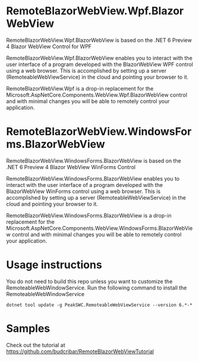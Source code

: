 # RemoteBlazorWebView.Wpf.BlazorWebView

RemoteBlazorWebView.Wpf.BlazorWebView is based on the .NET 6 Preview 4 Blazor WebView Control for WPF

RemoteBlazorWebView.Wpf.BlazorWebView enables you to interact with the user interface of a program developed with the BlazorWebView WPF control using a web browser. This is accomplished by setting up a server (RemoteableWebViewService) in the cloud and pointing your browser to it.

RemoteBlazorWebView.Wpf is a drop-in replacement for the Microsoft.AspNetCore.Components.WebView.Wpf.BlazorWebView control and with minimal changes you will be able to remotely control your application.


# RemoteBlazorWebView.WindowsForms.BlazorWebView

RemoteBlazorWebView.WindowsForms.BlazorWebView is based on the .NET 6 Preview 4 Blazor WebView WinForms Control 

RemoteBlazorWebView.WindowsForms.BlazorWebView enables you to interact with the user interface of a program developed with the BlazorWebView WinForms control using a web browser. This is accomplished by setting up a server (RemoteableWebViewService) in the cloud and pointing your browser to it.

RemoteBlazorWebView.WindowsForms.BlazorWebView is a drop-in replacement for the Microsoft.AspNetCore.Components.WebView.WindowsForms.BlazorWebView control and with minimal changes you will be able to remotely control your application.


# Usage instructions

You do not need to build this repo unless you want to customize the RemoteableWebWindowService. Run the following command to install the RemoteableWebWindowService

```console
dotnet tool update -g PeakSWC.RemoteableWebViewService --version 6.*-*
```

# Samples

Check out the tutorial at https://github.com/budcribar/RemoteBlazorWebViewTutorial 

